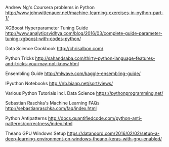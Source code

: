 Andrew Ng's Coursera problems in Python
http://www.johnwittenauer.net/machine-learning-exercises-in-python-part-1/

XGBoost Hyperparameter Tuning Guide
http://www.analyticsvidhya.com/blog/2016/03/complete-guide-parameter-tuning-xgboost-with-codes-python/

Data Science Cookbook
http://chrisalbon.com/

Python Tricks
http://sahandsaba.com/thirty-python-language-features-and-tricks-you-may-not-know.html

Ensembling Guide
http://mlwave.com/kaggle-ensembling-guide/

IPyuthon Notebooks
http://nb.bianp.net/sort/views/

Various Python Tutorials incl. Data Science
https://pythonprogramming.net/

Sebastian Raschka's Machine Learning FAQs
http://sebastianraschka.com/faq/index.html

Python Antipatterns
http://docs.quantifiedcode.com/python-anti-patterns/correctness/index.html

Theano GPU Windows Setup
https://datanoord.com/2016/02/02/setup-a-deep-learning-environment-on-windows-theano-keras-with-gpu-enabled/
